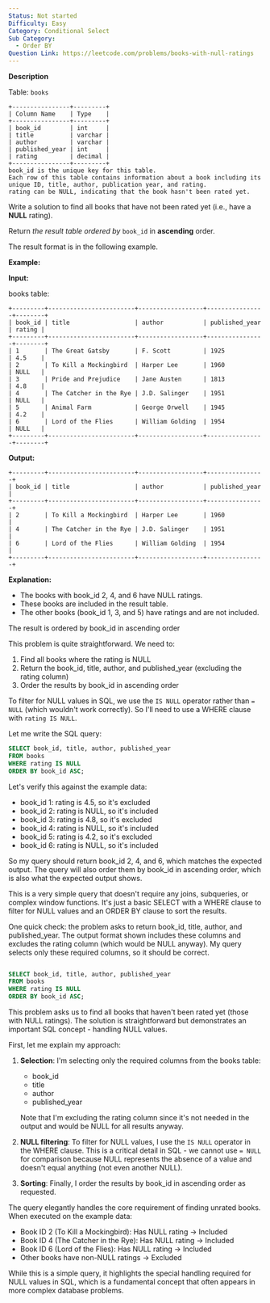 ```yaml
---
Status: Not started
Difficulty: Easy
Category: Conditional Select
Sub Category:
  - Order BY
Question Link: https://leetcode.com/problems/books-with-null-ratings
---
```

**Description**

Table: `books`

```Plain
+----------------+---------+
| Column Name    | Type    |
+----------------+---------+
| book_id        | int     |
| title          | varchar |
| author         | varchar |
| published_year | int     |
| rating         | decimal |
+----------------+---------+
book_id is the unique key for this table.
Each row of this table contains information about a book including its unique ID, title, author, publication year, and rating.
rating can be NULL, indicating that the book hasn't been rated yet.
```

Write a solution to find all books that have not been rated yet (i.e., have a **NULL** rating).

Return _the result table ordered by_ `book_id` in **ascending** order.

The result format is in the following example.

**Example:**

**Input:**

books table:

```Plain
+---------+------------------------+------------------+----------------+--------+
| book_id | title                  | author           | published_year | rating |
+---------+------------------------+------------------+----------------+--------+
| 1       | The Great Gatsby       | F. Scott         | 1925           | 4.5    |
| 2       | To Kill a Mockingbird  | Harper Lee       | 1960           | NULL   |
| 3       | Pride and Prejudice    | Jane Austen      | 1813           | 4.8    |
| 4       | The Catcher in the Rye | J.D. Salinger    | 1951           | NULL   |
| 5       | Animal Farm            | George Orwell    | 1945           | 4.2    |
| 6       | Lord of the Flies      | William Golding  | 1954           | NULL   |
+---------+------------------------+------------------+----------------+--------+
```

**Output:**

```Plain
+---------+------------------------+------------------+----------------+
| book_id | title                  | author           | published_year |
+---------+------------------------+------------------+----------------+
| 2       | To Kill a Mockingbird  | Harper Lee       | 1960           |
| 4       | The Catcher in the Rye | J.D. Salinger    | 1951           |
| 6       | Lord of the Flies      | William Golding  | 1954           |
+---------+------------------------+------------------+----------------+
```

**Explanation:**

- The books with book_id 2, 4, and 6 have NULL ratings.
- These books are included in the result table.
- The other books (book_id 1, 3, and 5) have ratings and are not included.

The result is ordered by book_id in ascending order

<Inner Monologue>  
This problem is quite straightforward. We need to:  

1. Find all books where the rating is NULL
2. Return the book_id, title, author, and published_year (excluding the rating column)
3. Order the results by book_id in ascending order

To filter for NULL values in SQL, we use the `IS NULL` operator rather than `= NULL` (which wouldn't work correctly). So I'll need to use a WHERE clause with `rating IS NULL`.

Let me write the SQL query:

```SQL
SELECT book_id, title, author, published_year
FROM books
WHERE rating IS NULL
ORDER BY book_id ASC;
```

Let's verify this against the example data:

- book_id 1: rating is 4.5, so it's excluded
- book_id 2: rating is NULL, so it's included
- book_id 3: rating is 4.8, so it's excluded
- book_id 4: rating is NULL, so it's included
- book_id 5: rating is 4.2, so it's excluded
- book_id 6: rating is NULL, so it's included

So my query should return book_id 2, 4, and 6, which matches the expected output. The query will also order them by book_id in ascending order, which is also what the expected output shows.

This is a very simple query that doesn't require any joins, subqueries, or complex window functions. It's just a basic SELECT with a WHERE clause to filter for NULL values and an ORDER BY clause to sort the results.

One quick check: the problem asks to return book_id, title, author, and published_year. The output format shown includes these columns and excludes the rating column (which would be NULL anyway). My query selects only these required columns, so it should be correct.

```SQL

SELECT book_id, title, author, published_year
FROM books
WHERE rating IS NULL
ORDER BY book_id ASC;
```

This problem asks us to find all books that haven't been rated yet (those with NULL ratings). The solution is straightforward but demonstrates an important SQL concept - handling NULL values.

First, let me explain my approach:

1. **Selection**: I'm selecting only the required columns from the books table:
    
    - book_id
    - title
    - author
    - published_year
    
    Note that I'm excluding the rating column since it's not needed in the output and would be NULL for all results anyway.
    
2. **NULL filtering**: To filter for NULL values, I use the `IS NULL` operator in the WHERE clause. This is a critical detail in SQL - we cannot use `= NULL` for comparison because NULL represents the absence of a value and doesn't equal anything (not even another NULL).
3. **Sorting**: Finally, I order the results by book_id in ascending order as requested.

The query elegantly handles the core requirement of finding unrated books. When executed on the example data:

- Book ID 2 (To Kill a Mockingbird): Has NULL rating → Included
- Book ID 4 (The Catcher in the Rye): Has NULL rating → Included
- Book ID 6 (Lord of the Flies): Has NULL rating → Included
- Other books have non-NULL ratings → Excluded

While this is a simple query, it highlights the special handling required for NULL values in SQL, which is a fundamental concept that often appears in more complex database problems.